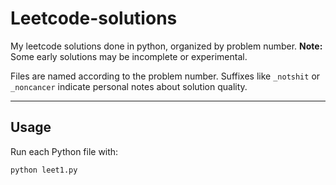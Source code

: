 # Leetcode-solutions
My leetcode solutions done in python, organized by problem number.
**Note:** Some early solutions may be incomplete or experimental.

Files are named according to the problem number. Suffixes like `_notshit` or `_noncancer` indicate personal notes about solution quality.  

---

## Usage
Run each Python file with:
```bash
python leet1.py